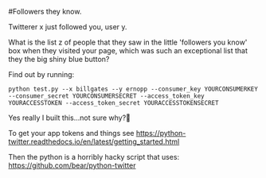#Followers they know. 

Twitterer x just followed you, user y. 

What is the list z of people that they saw in the little 'followers you know' box when they visited your page, which was such an exceptional list that they the big shiny blue button?

Find out by running:

```
python test.py --x billgates --y ernopp --consumer_key YOURCONSUMERKEY --consumer_secret YOURCONSUMERSECRET --access_token_key YOURACCESSTOKEN --access_token_secret YOURACCESSTOKENSECRET
```

Yes really I built this...not sure why?🤔

To get your app tokens and things see https://python-twitter.readthedocs.io/en/latest/getting_started.html

Then the python is a horribly hacky script that uses:
https://github.com/bear/python-twitter